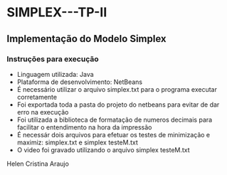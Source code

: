 # SIMPLEX---TP-II
<h2>Implementação do Modelo Simplex</h2>
<h3>Instruções para execução</h3>
<ul>
  <li>Linguagem utilizada: Java</li>
  <li> Plataforma de desenvolvimento: NetBeans</li>
  <li> É  necessário utilizar o arquivo  simplex.txt para o programa executar corretamente</li>
   <li> Foi exportada toda a pasta do projeto do netbeans para evitar de dar erro na execução</li>
  <li> Foi utilizada a biblioteca de formatação de numeros decimais  para facilitar o entendimento  na hora da impressão</li>
  <li> É necessár dois arquivos  para efetuar os testes de  minimização e maximiz: simplex.txt e simplex testeM.txt</li>
  <li> O video foi gravado utilizando o arquivo simplex testeM.txt</li>
   </ul>
   <p>Helen  Cristina Araujo</p>
